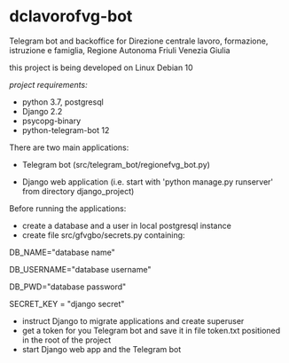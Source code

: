 # dclavorofvg-bot
Telegram bot and backoffice for Direzione centrale lavoro, formazione, istruzione e famiglia, Regione Autonoma Friuli Venezia Giulia 


this project is being developed on Linux Debian 10

*project requirements:*

- python 3.7, postgresql
- Django 2.2
- psycopg-binary
- python-telegram-bot 12

 
There are two main applications:

- Telegram bot (src/telegram_bot/regionefvg_bot.py)

- Django web application (i.e. start with 'python manage.py runserver' from directory django_project)


Before running the applications:

- create a database and a user in local postgresql instance
- create file src/gfvgbo/secrets.py containing:

DB_NAME="database name"

DB_USERNAME="database username"

DB_PWD="database password"

SECRET_KEY = "django secret"

- instruct Django to migrate applications and create superuser 
- get a token for you Telegram bot and save it in file token.txt positioned in the root of the project
- start Django web app and the Telegram bot